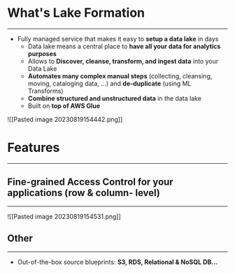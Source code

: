 # What's Lake Formation
---

* Fully managed service that makes it easy to **setup a data lake** in days
	* Data lake means a central place to **have all your data for analytics purposes**
	* Allows to **Discover, cleanse, transform, and ingest data** into your Data Lake
	* **Automates many complex manual steps** (collecting, cleansing, moving, cataloging data, …) and **de-duplicate** (using ML Transforms)
	* **Combine structured and unstructured data** in the data lake
	* Built on **top of AWS Glue**

![[Pasted image 20230819154442.png]]

# Features
---

## Fine-grained Access Control for your applications (row & column- level)
---

![[Pasted image 20230819154531.png]]

## Other
---

* Out-of-the-box source blueprints: **S3, RDS, Relational & NoSQL DB…**